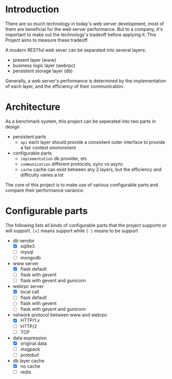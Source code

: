 Introduction
===

There are so much technology in today's web server development, most of them are beneficial for the web server performance. But to a company, it's important to make out the technology's tradeoff before applying it. This Project aims to measure these tradeoff.

A modern RESTful web sever can be separated into several layers:
 
- present layer (www)
- business logic layer (webrpc)
- persistent storage layer (db)
 
Generally, a web server's performance is determined by the implementation of each layer, and the efficiency of their communication.



Architecture
===
As a benchmark system, this project can be seperated into two parts in design

- persistent parts
	- `api` each layer should provide a consistent outer interface to provide a fair contest environment
- configurable parts
	- `implementation` db provider, etc
	- `communication` different protocols, sync vs async
	- `cache` cache can exist between any 2 layers, but the efficiency and difficulty varies a lot
	
The core of this project is to make use of various configurable parts and compare their performance variance.


Configurable parts
===
The following lists all kinds of configurable parts that the project supports or will support. `[x]` means support while `[ ]` means to be support

- db vendor
    - [x] sqlite3
    - [ ] mysql
    - [ ] mongodb
- www server
    - [x] flask default
    - [ ] flask with gevent
    - [ ] flask with gevent and gunicorn
- webrpc server
    - [x] local call
    - [ ] flask default
    - [ ] flask with gevent
    - [ ] flask with gevent and gunicorn
- network protocol between www and webrpc
    - [x] HTTP/1.x
    - [ ] HTTP/2
    - [ ] TCP
- data expression
    - [x] original data
    - [ ] msgpack
    - [ ] protobuf
- db layer cache
    - [x] no cache
    - [ ] redis